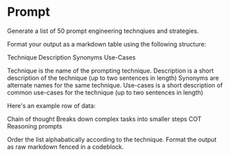 # Prompt

Generate a list of 50 prompt engineering technqiues and strategies.

Format your output as a markdown table using the following structure:

Technique Description Synonyms Use-Cases

Technique is the name of the prompting technique.
Description is a short description of the technique (up to two sentences in length)
Synonyms are alternate names for the same technique.
Use-cases is a short description of common use-cases for the technique (up to two sentences in length)

Here's an example row of data:

Chain of thought
Breaks down complex tasks into smaller steps
COT
Reasoning prompts

Order the list alphabatically according to the technique. Format the output as raw markdown fenced in a codeblock.





